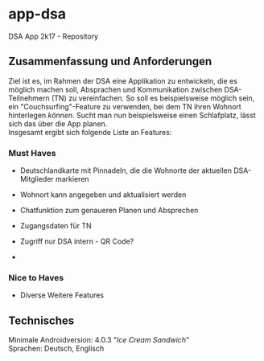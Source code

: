 # app-dsa
DSA App 2k17 - Repository

## Zusammenfassung und Anforderungen

Ziel ist es, im Rahmen der DSA eine Applikation zu entwickeln, die es möglich machen soll, Absprachen und Kommunikation zwischen DSA-Teilnehmern (TN) zu vereinfachen. So soll es beispielsweise möglich sein, ein "Couchsurfing"-Feature zu verwenden, bei dem TN ihren Wohnort hinterlegen *können*. Sucht man nun beispielsweise einen Schlafplatz, lässt sich das über die App planen.
<br/>
Insgesamt ergibt sich folgende Liste an Features: 
<br/>
### Must Haves

+ Deutschlandkarte mit Pinnadeln, die die Wohnorte der aktuellen DSA-Mitglieder markieren
+ Wohnort kann angegeben und aktualisiert werden
+ Chatfunktion zum genaueren Planen und Absprechen

+ Zugangsdaten für TN 
+ Zugriff nur DSA intern - QR Code?

+ 

### Nice to Haves

+ Diverse Weitere Features

## Technisches

Minimale Androidversion: 4.0.3 "*Ice Cream Sandwich*"<br/>
Sprachen: Deutsch, Englisch
